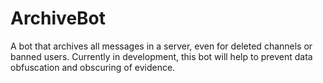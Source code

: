 # ArchiveBot
A bot that archives all messages in a server, even for deleted channels or banned users. Currently in development, this bot will help to prevent data obfuscation and obscuring of evidence.
